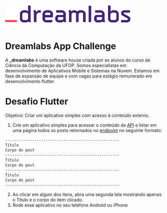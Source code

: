 <img src="assets/images/dreamlabs.png" width="400"><br><br>

# Dreamlabs App Challenge
A **_dreamlabs** é uma software house criada por ex alunos do
curso de Ciência da Computação da UFOP. Somos especialistas em
desenvolvimento de Aplicativos Mobile e Sistemas na Nuvem.
Estamos em fase de expansão de equipe e com vagas para
estágio remunerado em desenvolvimento flutter.

# Desafio Flutter
Objetivo: Criar um aplicativo simples com acesso à conteúdo
externo. 
1. Crie um aplicativo simples para acessar o conteúdo da [API](https://jsonplaceholder.typicode.com/guide) e listar em uma
página todos os posts retornados no [endpoint](https://jsonplaceholder.typicode.com/posts) no seguinte formato:

```
---------------------------------------------------
Título
Corpo do post
---------------------------------------------------
Título
Corpo do post
---------------------------------------------------
Título
Corpo do post
---------------------------------------------------
```

2. Ao clicar em algum dos itens, abra uma segunda tela mostrando
apenas o Título e o corpo do item clicado.
3. Rode esse aplicativo no seu telefone Android ou iPhone
